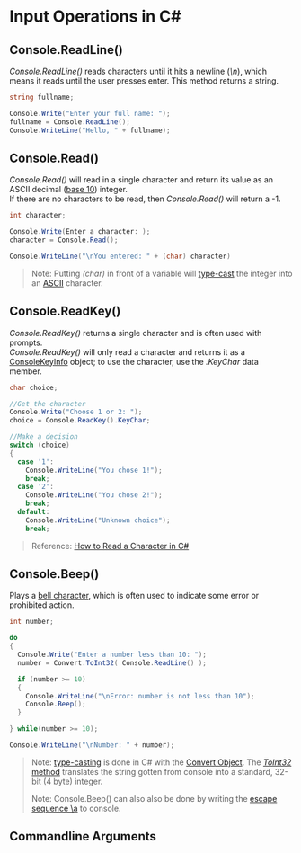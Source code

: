 # Input Operations in C#

## Console.ReadLine()
_Console.ReadLine()_ reads characters until it hits a newline (_\n_), which means it reads until the user presses enter.
This method returns a string.
```C#
string fullname;

Console.Write("Enter your full name: ");
fullname = Console.ReadLine();
Console.WriteLine("Hello, " + fullname);
```

## Console.Read()
_Console.Read()_ will read in a single character and return its value as an ASCII decimal ([base 10](https://www.purplemath.com/modules/numbbase.htm)) integer. <br />
If there are no characters to be read, then _Console.Read()_ will return a -1.
```C#
int character;

Console.Write(Enter a character: );
character = Console.Read();

Console.WriteLine("\nYou entered: " + (char) character)
```
> Note: Putting _(char)_ in front of a variable will [type-cast](https://www.w3schools.com/cs/cs_type_casting.asp) the integer into an [ASCII](https://en.wikipedia.org/wiki/ASCII) character.

## Console.ReadKey()
_Console.ReadKey()_ returns a single character and is often used with prompts. <br />
_Console.ReadKey()_ will only read a character and returns it as a [ConsoleKeyInfo](https://docs.microsoft.com/en-us/dotnet/api/system.consolekeyinfo?view=net-5.0) object;
to use the character, use the _.KeyChar_ data member.
```C#
char choice;

//Get the character
Console.Write("Choose 1 or 2: ");
choice = Console.ReadKey().KeyChar;

//Make a decision
switch (choice)
{
  case '1':
    Console.WriteLine("You chose 1!");
    break;
  case '2':
    Console.WriteLine("You chose 2!");
    break;
  default:
    Console.WriteLine("Unknown choice");
    break;
```
> Reference: [How to Read a Character in C#](https://www.includehelp.com/dot-net/methods-to-read-a-character-in-c-sharp.aspx)

## Console.Beep()
Plays a [bell character](https://en.wikipedia.org/wiki/Bell_character), which is often used to indicate some error or prohibited action.
```C#
int number;

do
{
  Console.Write("Enter a number less than 10: ");
  number = Convert.ToInt32( Console.ReadLine() );

  if (number >= 10)
  {
    Console.WriteLine("\nError: number is not less than 10");
    Console.Beep();
  }

} while(number >= 10);

Console.WriteLine("\nNumber: " + number); 
```
> Note: [type-casting](https://www.w3schools.com/cs/cs_type_casting.asp) is done in C# with the [Convert Object](https://docs.microsoft.com/en-us/dotnet/api/system.convert?view=net-5.0). The [_ToInt32_ method](https://docs.microsoft.com/en-us/dotnet/api/system.convert.touint32?view=net-5.0) translates the string gotten from console into a standard, 32-bit (4 byte) integer. <br />
> 
> Note: Console.Beep() can also also be done by writing the [escape sequence \a](https://docs.microsoft.com/en-us/cpp/c-language/escape-sequences?view=msvc-160#escape-sequences-1) to console. <br />

## Commandline Arguments
